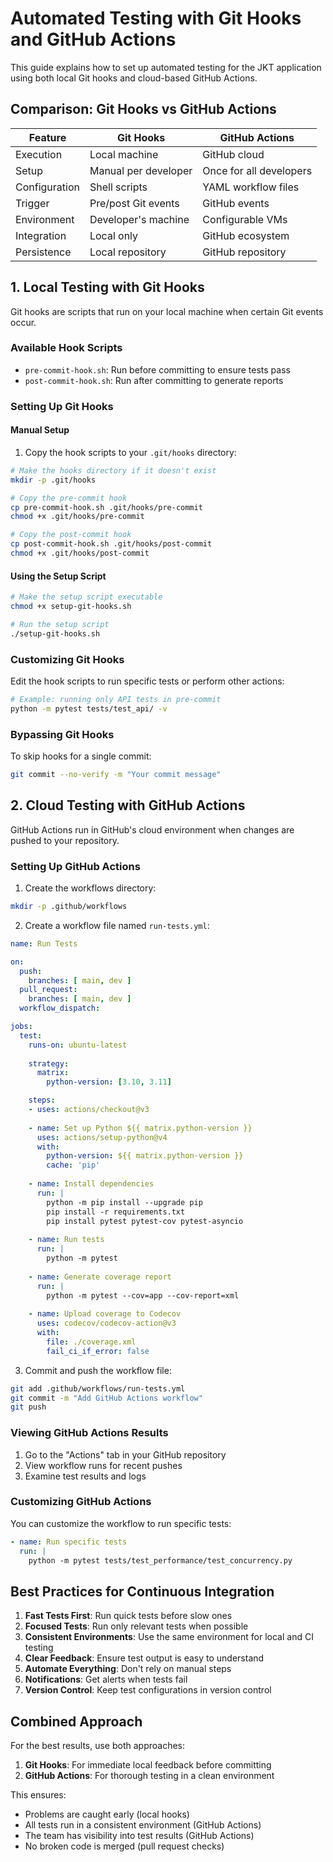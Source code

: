 # Automated Testing with Git Hooks and GitHub Actions

This guide explains how to set up automated testing for the JKT application using both local Git hooks and cloud-based GitHub Actions.

## Comparison: Git Hooks vs GitHub Actions

| Feature | Git Hooks | GitHub Actions |
|---------|-----------|----------------|
| Execution | Local machine | GitHub cloud |
| Setup | Manual per developer | Once for all developers |
| Configuration | Shell scripts | YAML workflow files |
| Trigger | Pre/post Git events | GitHub events |
| Environment | Developer's machine | Configurable VMs |
| Integration | Local only | GitHub ecosystem |
| Persistence | Local repository | GitHub repository |

## 1. Local Testing with Git Hooks

Git hooks are scripts that run on your local machine when certain Git events occur.

### Available Hook Scripts

- `pre-commit-hook.sh`: Run before committing to ensure tests pass
- `post-commit-hook.sh`: Run after committing to generate reports

### Setting Up Git Hooks

#### Manual Setup

1. Copy the hook scripts to your `.git/hooks` directory:

```bash
# Make the hooks directory if it doesn't exist
mkdir -p .git/hooks

# Copy the pre-commit hook
cp pre-commit-hook.sh .git/hooks/pre-commit
chmod +x .git/hooks/pre-commit

# Copy the post-commit hook
cp post-commit-hook.sh .git/hooks/post-commit
chmod +x .git/hooks/post-commit
```

#### Using the Setup Script

```bash
# Make the setup script executable
chmod +x setup-git-hooks.sh

# Run the setup script
./setup-git-hooks.sh
```

### Customizing Git Hooks

Edit the hook scripts to run specific tests or perform other actions:

```bash
# Example: running only API tests in pre-commit
python -m pytest tests/test_api/ -v
```

### Bypassing Git Hooks

To skip hooks for a single commit:

```bash
git commit --no-verify -m "Your commit message"
```

## 2. Cloud Testing with GitHub Actions

GitHub Actions run in GitHub's cloud environment when changes are pushed to your repository.

### Setting Up GitHub Actions

1. Create the workflows directory:

```bash
mkdir -p .github/workflows
```

2. Create a workflow file named `run-tests.yml`:

```yaml
name: Run Tests

on:
  push:
    branches: [ main, dev ]
  pull_request:
    branches: [ main, dev ]
  workflow_dispatch:

jobs:
  test:
    runs-on: ubuntu-latest
    
    strategy:
      matrix:
        python-version: [3.10, 3.11]

    steps:
    - uses: actions/checkout@v3
    
    - name: Set up Python ${{ matrix.python-version }}
      uses: actions/setup-python@v4
      with:
        python-version: ${{ matrix.python-version }}
        cache: 'pip'
    
    - name: Install dependencies
      run: |
        python -m pip install --upgrade pip
        pip install -r requirements.txt
        pip install pytest pytest-cov pytest-asyncio
    
    - name: Run tests
      run: |
        python -m pytest
    
    - name: Generate coverage report
      run: |
        python -m pytest --cov=app --cov-report=xml
    
    - name: Upload coverage to Codecov
      uses: codecov/codecov-action@v3
      with:
        file: ./coverage.xml
        fail_ci_if_error: false
```

3. Commit and push the workflow file:

```bash
git add .github/workflows/run-tests.yml
git commit -m "Add GitHub Actions workflow"
git push
```

### Viewing GitHub Actions Results

1. Go to the "Actions" tab in your GitHub repository
2. View workflow runs for recent pushes
3. Examine test results and logs

### Customizing GitHub Actions

You can customize the workflow to run specific tests:

```yaml
- name: Run specific tests
  run: |
    python -m pytest tests/test_performance/test_concurrency.py
```

## Best Practices for Continuous Integration

1. **Fast Tests First**: Run quick tests before slow ones
2. **Focused Tests**: Run only relevant tests when possible
3. **Consistent Environments**: Use the same environment for local and CI testing
4. **Clear Feedback**: Ensure test output is easy to understand
5. **Automate Everything**: Don't rely on manual steps
6. **Notifications**: Get alerts when tests fail
7. **Version Control**: Keep test configurations in version control

## Combined Approach

For the best results, use both approaches:

1. **Git Hooks**: For immediate local feedback before committing
2. **GitHub Actions**: For thorough testing in a clean environment

This ensures:
- Problems are caught early (local hooks)
- All tests run in a consistent environment (GitHub Actions)
- The team has visibility into test results (GitHub Actions)
- No broken code is merged (pull request checks) 